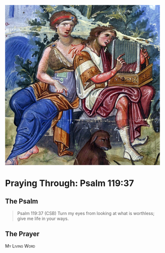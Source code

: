 <img class="intro-right" src="art-paris-psalter.jpg">

<style>
  li {list-style-type: none;}
  p + ul {
    margin-top: -18px;
}
</style>

# Praying Through: Psalm 119:37

## The Psalm

>Psalm 119:37 (CSB) Turn my eyes from looking at what is worthless; give me life in your ways. 

## The Prayer

<div style="font-variant: small-caps;">
My Living Word
</div>
